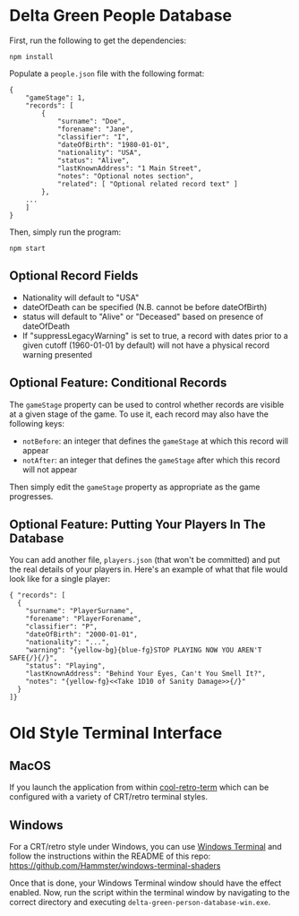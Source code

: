 Delta Green People Database
===========================

First, run the following to get the dependencies:

```
npm install
```

Populate a `people.json` file with the following format:

```
{
	"gameStage": 1,
	"records": [
		{
			"surname": "Doe",
			"forename": "Jane",
			"classifier": "I",
			"dateOfBirth": "1980-01-01",
			"nationality": "USA",
			"status": "Alive",
			"lastKnownAddress": "1 Main Street",
			"notes": "Optional notes section",
			"related": [ "Optional related record text" ]
		},
	...
	]
}
```

Then, simply run the program:

```
npm start
```

Optional Record Fields
----------------------

- Nationality will default to "USA"
- dateOfDeath can be specified (N.B. cannot be before dateOfBirth)
- status will default to "Alive" or "Deceased" based on presence of dateOfDeath
- If "suppressLegacyWarning" is set to true, a record with dates prior to a given cutoff (1960-01-01 by default) will not have a physical record warning presented


Optional Feature: Conditional Records
-------------------------------------

The `gameStage` property can be used to control whether records are visible at a given stage of the game. To use it, each record may also have the following keys:

 - `notBefore`: an integer that defines the `gameStage` at which this record will appear
 - `notAfter`: an integer that defines the `gameStage` after which this record will not appear

Then simply edit the `gameStage` property as appropriate as the game progresses.


Optional Feature: Putting Your Players In The Database
-------------------------------------------------------

You can add another file, `players.json` (that won't be committed) and put the real details of your players in.
Here's an example of what that file would look like for a single player:

```
{ "records": [
  {
    "surname": "PlayerSurname",
    "forename": "PlayerForename",
    "classifier": "P",
    "dateOfBirth": "2000-01-01",
    "nationality": "...",
    "warning": "{yellow-bg}{blue-fg}STOP PLAYING NOW YOU AREN'T SAFE{/}{/}",
    "status": "Playing",
    "lastKnownAddress": "Behind Your Eyes, Can't You Smell It?",
    "notes": "{yellow-fg}<<Take 1D10 of Sanity Damage>>{/}"
  }
]}
```

Old Style Terminal Interface
============================


MacOS
-----

If you launch the application from within [cool-retro-term](https://github.com/Swordfish90/cool-retro-term) which can be configured with a variety of CRT/retro terminal styles.

Windows
-------

For a CRT/retro style under Windows, you can use [Windows Terminal](https://learn.microsoft.com/en-us/windows/terminal/) and follow the instructions within the README of this repo: https://github.com/Hammster/windows-terminal-shaders

Once that is done, your Windows Terminal window should have the effect enabled. Now, run the script within the terminal window by navigating to the correct directory and executing `delta-green-person-database-win.exe`.
